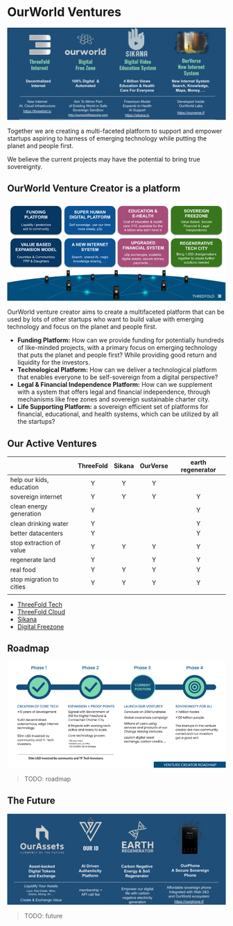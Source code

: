 

# OurWorld Ventures


![](img/ventures.png)

Together we are creating a multi-faceted platform to support and empower startups aspiring to harness of emerging technology while putting the planet and people first.

We believe the current projects may have the potential to bring true sovereignty.


## OurWorld Venture Creator is a platform

![alt_text](img/platform.png)

OurWorld venture creator aims to create a multifaceted platform that can be used by lots of other startups who want to build value with emerging technology and focus on the planet and people first.

* **Funding Platform:** How can we provide funding for potentially hundreds of like-minded projects, with a primary focus on emerging technology that puts the planet and people first? While providing good return and liquidity for the investors.
* **Technological Platform:** How can we deliver a technological platform that enables everyone to be self-sovereign from a digital perspective?
* **Legal & Financial Independence Platform:** How can we supplement with a system that offers legal and financial independence, through mechanisms like free zones and sovereign sustainable charter city.
* **Life Supporting Platform:** a sovereign efficient set of platforms for financial, educational, and health systems, which can be utilized by all the startups?


## Our Active Ventures


|                          | ThreeFold | Sikana | OurVerse | earth regenerator |
|--------------------------|:---------:|:------:|:--------:|:-----------------:|
| help our kids, education |     Y     |    Y   |     Y    |                   |
| sovereign internet       |     Y     |    Y   |     Y    |         Y         |
| clean energy generation  |     Y     |        |          |         Y         |
| clean drinking water     |     Y     |        |          |         Y         |
| better datacenters       |     Y     |        |          |         Y         |
| stop extraction of value |     Y     |    Y   |     Y    |         Y         |
| regenerate land          |     Y     |        |     Y    |         Y         |
| real food                |     Y     |    Y   |     Y    |         Y         |
| stop migration to cities |     Y     |    Y   |     Y    |         Y         |
|                          |           |        |          |                   |


- [ThreeFold Tech](threefold_tech.md)
- [ThreeFold Cloud](threefold_cloud.md)
- [Sikana](sikana.md)
- [Digital Freezone](freezone.md)

## Roadmap

![alt_text](img/roadmap.png)

>TODO: roadmap

## The Future

![](img/ventures_part2.png)

>TODO: future